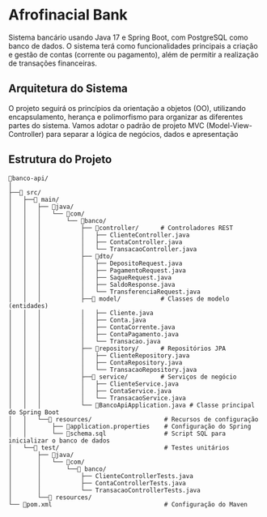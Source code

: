 # Afrofinacial Bank

Sistema bancário usando Java 17 e Spring Boot, com PostgreSQL como banco de dados. O sistema terá como funcionalidades principais a criação e gestão de contas (corrente ou pagamento), além de permitir a realização de transações financeiras.


## Arquitetura do Sistema

O projeto seguirá os princípios da orientação a objetos (OO), utilizando encapsulamento, herança e polimorfismo para organizar as diferentes partes do sistema. Vamos adotar o padrão de projeto MVC (Model-View-Controller) para separar a lógica de negócios, dados e apresentação

## Estrutura do Projeto

```plaintext
📂banco-api/
│
├──📂 src/
│   ├──📂 main/
│   │   ├── 📂java/
│   │   │   └── 📂com/
│   │   │       └── 📂banco/
│   │   │           ├── 📂controller/      # Controladores REST
│   │   │           │   ├── ClienteController.java
│   │   │           │   ├── ContaController.java
│   │   │           │   └── TransacaoController.java
│   │   │           ├── 📂dto/
│   │   │           │   ├── DepositoRequest.java
│   │   │           │   ├── PagamentoRequest.java
│   │   │           │   ├── SaqueRequest.java
│   │   │           │   ├── SaldoResponse.java
│   │   │           │   └── TransferenciaRequest.java
│   │   │           ├──📂 model/           # Classes de modelo (entidades)
│   │   │           │   ├── Cliente.java
│   │   │           │   ├── Conta.java
│   │   │           │   ├── ContaCorrente.java
│   │   │           │   ├── ContaPagamento.java
│   │   │           │   └── Transacao.java
│   │   │           ├── 📂repository/      # Repositórios JPA
│   │   │           │   ├── ClienteRepository.java
│   │   │           │   ├── ContaRepository.java
│   │   │           │   └── TransacaoRepository.java
│   │   │           ├──📂 service/         # Serviços de negócio
│   │   │           │   ├── ClienteService.java
│   │   │           │   ├── ContaService.java
│   │   │           │   └── TransacaoService.java
│   │   │           └── 📂BancoApiApplication.java # Classe principal do Spring Boot
│   │   └──📂 resources/                    # Recursos de configuração
│   │       ├── 📄application.properties    # Configuração do Spring
│   │       └── 📄schema.sql                # Script SQL para inicializar o banco de dados
│   └──📂 test/                             # Testes unitários
│       ├── 📂java/
│       │   └── 📂com/
│       │       └──📂 banco/
│       │           ├── ClienteControllerTests.java
│       │           ├── ContaControllerTests.java
│       │           └── TransacaoControllerTests.java
│       └──📂 resources/
└── 📄pom.xml                               # Configuração do Maven